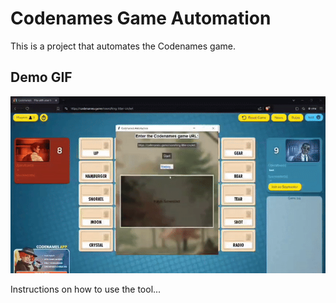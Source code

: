 
# Codenames Game Automation

This is a project that automates the Codenames game.

## Demo GIF

<img src="codenamescheat.gif" alt="Demo" width="1000" />

Instructions on how to use the tool...
